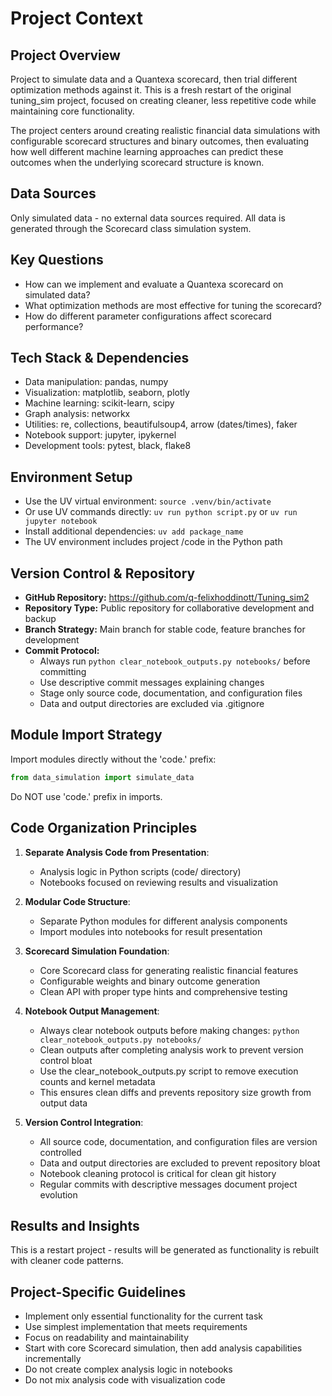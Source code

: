 # Project Context

## Project Overview
Project to simulate data and a Quantexa scorecard, then trial different optimization methods against it. This is a fresh restart of the original tuning_sim project, focused on creating cleaner, less repetitive code while maintaining core functionality.

The project centers around creating realistic financial data simulations with configurable scorecard structures and binary outcomes, then evaluating how well different machine learning approaches can predict these outcomes when the underlying scorecard structure is known.

## Data Sources
Only simulated data - no external data sources required. All data is generated through the Scorecard class simulation system.

## Key Questions
- How can we implement and evaluate a Quantexa scorecard on simulated data?
- What optimization methods are most effective for tuning the scorecard?
- How do different parameter configurations affect scorecard performance?

## Tech Stack & Dependencies
- Data manipulation: pandas, numpy
- Visualization: matplotlib, seaborn, plotly
- Machine learning: scikit-learn, scipy
- Graph analysis: networkx
- Utilities: re, collections, beautifulsoup4, arrow (dates/times), faker
- Notebook support: jupyter, ipykernel
- Development tools: pytest, black, flake8

## Environment Setup
- Use the UV virtual environment: `source .venv/bin/activate`
- Or use UV commands directly: `uv run python script.py` or `uv run jupyter notebook`
- Install additional dependencies: `uv add package_name`
- The UV environment includes project /code in the Python path

## Version Control & Repository
- **GitHub Repository:** https://github.com/q-felixhoddinott/Tuning_sim2
- **Repository Type:** Public repository for collaborative development and backup
- **Branch Strategy:** Main branch for stable code, feature branches for development
- **Commit Protocol:** 
  - Always run `python clear_notebook_outputs.py notebooks/` before committing
  - Use descriptive commit messages explaining changes
  - Stage only source code, documentation, and configuration files
  - Data and output directories are excluded via .gitignore

## Module Import Strategy
Import modules directly without the 'code.' prefix:
```python
from data_simulation import simulate_data
```
Do NOT use 'code.' prefix in imports.

## Code Organization Principles
1. **Separate Analysis Code from Presentation**:
   - Analysis logic in Python scripts (code/ directory)
   - Notebooks focused on reviewing results and visualization

2. **Modular Code Structure**:
   - Separate Python modules for different analysis components
   - Import modules into notebooks for result presentation

3. **Scorecard Simulation Foundation**:
   - Core Scorecard class for generating realistic financial features
   - Configurable weights and binary outcome generation
   - Clean API with proper type hints and comprehensive testing

4. **Notebook Output Management**:
   - Always clear notebook outputs before making changes: `python clear_notebook_outputs.py notebooks/`
   - Clean outputs after completing analysis work to prevent version control bloat
   - Use the clear_notebook_outputs.py script to remove execution counts and kernel metadata
   - This ensures clean diffs and prevents repository size growth from output data

5. **Version Control Integration**:
   - All source code, documentation, and configuration files are version controlled
   - Data and output directories are excluded to prevent repository bloat
   - Notebook cleaning protocol is critical for clean git history
   - Regular commits with descriptive messages document project evolution

## Results and Insights
This is a restart project - results will be generated as functionality is rebuilt with cleaner code patterns.

## Project-Specific Guidelines
- Implement only essential functionality for the current task
- Use simplest implementation that meets requirements  
- Focus on readability and maintainability
- Start with core Scorecard simulation, then add analysis capabilities incrementally
- Do not create complex analysis logic in notebooks
- Do not mix analysis code with visualization code
